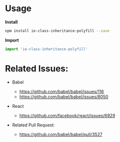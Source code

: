 # Usage

**Install**

```sh
npm install ie-class-inheritance-polyfill --save
```

**Import**

```javascript
import 'ie-class-inheritance-polyfill'
```

# Related Issues:
- Babel
  - https://github.com/babel/babel/issues/116
  - https://github.com/babel/babel/issues/8050

- React
  - https://github.com/facebook/react/issues/6929

- Related Pull Request:
  - https://github.com/babel/babel/pull/3527
